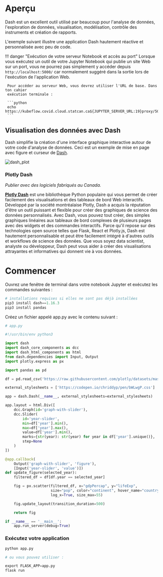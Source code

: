 # Aperçu

Dash est un excellent outil utilisé par beaucoup pour l'analyse de données, l'exploration de données,
visualisation, modélisation, contrôle des instruments et création de rapports.

L'exemple suivant illustre une application Dash hautement réactive et personnalisée
avec peu de code.

<!-- prettier-ignore -->
!!! danger "Exécution de votre serveur Notebook et accès au port"
     Lorsque vous exécutez un outil de votre Jupyter Notebook qui publie un site Web sur un port,
     vous ne pourrez pas simplement y accéder depuis `http://localhost:5000/` car
     normalement suggéré dans la sortie lors de l'exécution de l'application Web.

     Pour accéder au serveur Web, vous devrez utiliser l'URL de base. Dans ton cahier
     exécution terminale :

     ```python
     echo https://kubeflow.covid.cloud.statcan.ca${JUPYTER_SERVER_URL:19}proxy/5000/
     ```

## Visualisation des données avec Dash

Dash simplifie la création d'une interface graphique interactive autour de votre code d'analyse de données.
Ceci est un exemple de mise en page avec figure et curseur de
[Dash](https://dash.plotly.com/basic-callbacks).

![dash_plot](../images/plot.png)

### Plotly Dash

_Publier avec des logiciels fabriqués au Canada._

**[Plotly Dash](/2-Publishing/Dash/)** est une bibliothèque Python populaire qui vous permet de créer facilement des visualisations et des tableaux de bord Web interactifs. Développé par la société montréalaise Plotly, Dash a acquis la réputation d'être un outil puissant et flexible pour créer des graphiques de science des données personnalisés. Avec Dash, vous pouvez tout créer, des simples graphiques linéaires aux tableaux de bord complexes de plusieurs pages avec des widgets et des commandes interactifs. Parce qu'il repose sur des technologies open source telles que Flask, React et Plotly.js, Dash est hautement personnalisable et peut être facilement intégré à d'autres outils et workflows de science des données. Que vous soyez data scientist, analyste ou développeur, Dash peut vous aider à créer des visualisations attrayantes et informatives qui donnent vie à vos données.

# Commencer

Ouvrez une fenêtre de terminal dans votre notebook Jupyter et exécutez les commandes suivantes :

```python
# installations requises si elles ne sont pas déjà installées
pip3 install dash==1.16.3
pip3 install pandas
```

Créez un fichier appelé app.py avec le contenu suivant :

```python
# app.py

#!/usr/bin/env python3

import dash
import dash_core_components as dcc
import dash_html_components as html
from dash.dependencies import Input, Output
import plotly.express as px

import pandas as pd

df = pd.read_csv('https://raw.githubusercontent.com/plotly/datasets/master/gapminderDataFiveYear.csv')

external_stylesheets = ['https://codepen.io/chriddyp/pen/bWLwgP.css']

app = dash.Dash(__name__, external_stylesheets=external_stylesheets)

app.layout = html.Div([
    dcc.Graph(id='graph-with-slider'),
    dcc.Slider(
        id='year-slider',
        min=df['year'].min(),
        max=df['year'].max(),
        value=df['year'].min(),
        marks={str(year): str(year) for year in df['year'].unique()},
        step=None
    )
])

@app.callback(
    Output('graph-with-slider', 'figure'),
    [Input('year-slider', 'value')])
def update_figure(selected_year):
    filtered_df = df[df.year == selected_year]

    fig = px.scatter(filtered_df, x="gdpPercap", y="lifeExp",
                     size="pop", color="continent", hover_name="country",
                     log_x=True, size_max=55)

    fig.update_layout(transition_duration=500)

    return fig

if __name__ == '__main__':
    app.run_server(debug=True)
```

### Exécutez votre application

```python
python app.py

# ou vous pouvez utiliser :

export FLASK_APP=app.py
flask run
```
